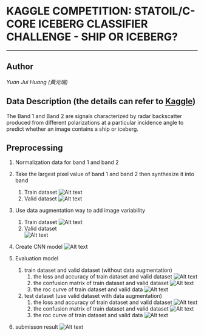 
# **KAGGLE COMPETITION: STATOIL/C-CORE ICEBERG CLASSIFIER CHALLENGE - SHIP OR ICEBERG?** #

----------
## Author ##
*Yuan Jui Huang (黃元瑞)* 

## **Data Description (the details can refer to [Kaggle](https://www.kaggle.com/c/statoil-iceberg-classifier-challenge/data "Data Description"))** ##

The Band 1 and Band 2 are signals characterized by radar backscatter produced from different polarizations at a particular incidence angle to predict whether an image contains a ship or iceberg.

## Preprocessing  ##

1. Normalization data for band 1 and band 2

2. Take the largest pixel value of band 1 and band 2 then synthesize it into band
	1. Train dataset
	![Alt text](img/train_data.png "Train Dataset")
	2. Valid dataset
	![Alt text](img/valid_data.png "Train Dataset")

3. Use data augmentation way to add image variability 
	1. Train dataset
	![Alt text](img/train_data_augment.png "Train Dataset")
	2. Valid dataset	
	![Alt text](img/valid_data_augment.png "Train Dataset")

4. Create CNN model
	![Alt text](img/iceberg.png "create CNN model")

5. Evaluation model
	1. train dataset and valid dataset (without data augmentation)
		1. the loss and accuracy of train dataset and valid dataset
		![Alt text](img/loss_for_train_valid.png "Train Dataset")	 
		2. the confusion matrix of train dataset and valid dataset
		![Alt text](img/cm_for_train_valid.png "Train Dataset")	 
		3. the roc curve of train dataset and valid data
		![Alt text](img/roc_for_train_valid.png "Train Dataset")
	2. test dataset (use valid dataset with data augmentation)
		1. the loss and accuracy of train dataset and valid dataset
		![Alt text](img/loss_for_test.png "Train Dataset") 
		2. the confusion matrix of train dataset and valid dataset
		![Alt text](img/cm_for_test.png "Train Dataset")	 
		3. the roc curve of train dataset and valid data
		![Alt text](img/roc_for_test.png "Train Dataset")	
6. submisson result
 	![Alt text](img/kaggle_result.png "Train Dataset")